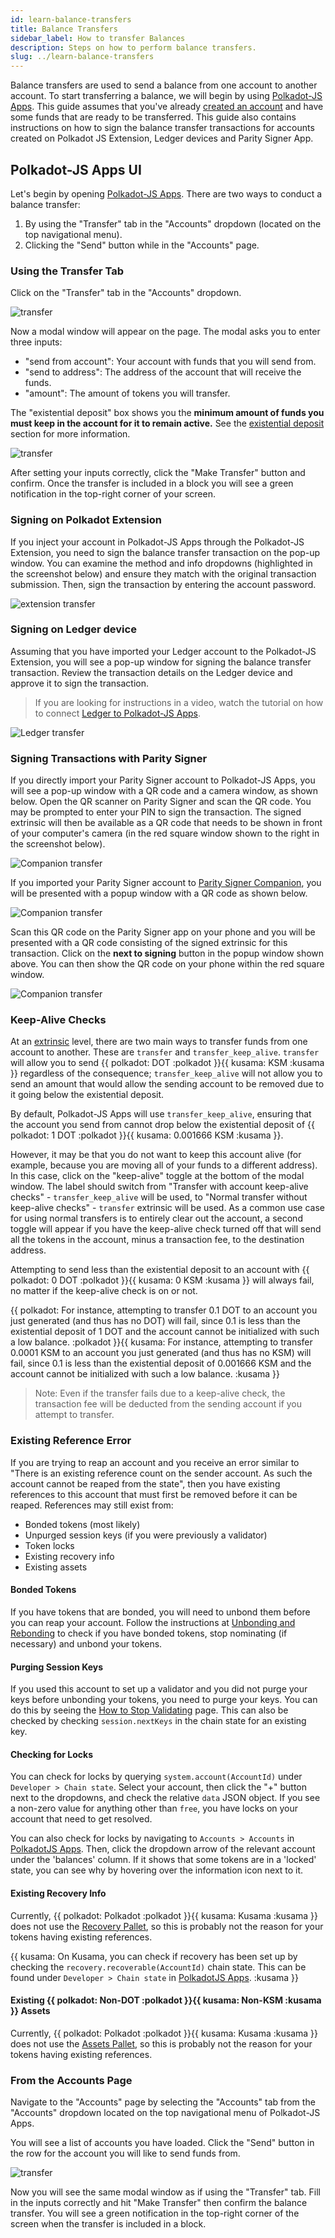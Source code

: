 ```yaml
---
id: learn-balance-transfers
title: Balance Transfers
sidebar_label: How to transfer Balances
description: Steps on how to perform balance transfers.
slug: ../learn-balance-transfers
---
```


Balance transfers are used to send a balance from one account to another account. To start
transferring a balance, we will begin by using [Polkadot-JS Apps][]. This guide assumes that you've
already [created an account](learn-account-generation.md) and have some funds that are ready to be
transferred. This guide also contains instructions on how to sign the balance transfer transactions
for accounts created on Polkadot JS Extension, Ledger devices and Parity Signer App.

## Polkadot-JS Apps UI

Let's begin by opening [Polkadot-JS Apps][]. There are two ways to conduct a balance transfer:

1. By using the "Transfer" tab in the "Accounts" dropdown (located on the top navigational menu).
2. Clicking the "Send" button while in the "Accounts" page.

### Using the Transfer Tab

Click on the "Transfer" tab in the "Accounts" dropdown.

![transfer](../assets/transfer-1.png)

Now a modal window will appear on the page. The modal asks you to enter three inputs:

- "send from account": Your account with funds that you will send from.
- "send to address": The address of the account that will receive the funds.
- "amount": The amount of tokens you will transfer.

The "existential deposit" box shows you the **minimum amount of funds you must keep in the account
for it to remain active.** See the [existential deposit][] section for more information.

![transfer](../assets/transfer-2.png)

After setting your inputs correctly, click the "Make Transfer" button and confirm. Once the transfer
is included in a block you will see a green notification in the top-right corner of your screen.

### Signing on Polkadot Extension

If you inject your account in Polkadot-JS Apps through the Polkadot-JS Extension, you need to sign the balance transfer transaction
on the pop-up window. You can examine the method and info dropdowns (highlighted in the screenshot below) and ensure they match with the original transaction submission. Then, sign the transaction by entering the account password.

![extension transfer](../assets/accounts/extenstion-transaction.png)

### Signing on Ledger device

Assuming that you have imported your Ledger account to the Polkadot-JS Extension, you will see a pop-up window for signing the balance transfer transaction. Review the transaction details on the Ledger device and approve it to sign the transaction.

> If you are looking for instructions in a video, watch the tutorial on how to connect [Ledger to Polkadot-JS Apps](https://youtu.be/7VlTncHCGPc).

![Ledger transfer](../assets/accounts/ledger-transaction.png)

### Signing Transactions with Parity Signer

If you directly import your Parity Signer account to Polkadot-JS Apps, you will see a pop-up window with a QR code and a camera window, as shown below.
Open the QR scanner on Parity Signer and scan the QR code. You may be prompted to enter your PIN to sign the transaction.
The signed extrinsic will then be available as a QR code that needs to be shown in front of your computer's camera (in the red square window shown to the right in the screenshot below).

![Companion transfer](../assets/accounts/signer-transaction.png)

If you imported your Parity Signer account to [Parity Signer Companion](https://parity.link/signer-companion), you will be presented with a popup window with a QR code as shown below.

![Companion transfer](../assets/accounts/companion-transfer.png)

Scan this QR code on the Parity Signer app on your phone and you will be presented with a QR code consisting of the signed extrinsic for this transaction. Click on the **next to signing** button in the popup window shown above. You can then show the QR code on your phone within the red square window.

![Companion transfer](../assets/accounts/companion-transfer2.png)


### Keep-Alive Checks

At an [extrinsic](../general/glossary.md#extrinsic) level, there are two main ways to transfer funds
from one account to another. These are `transfer` and `transfer_keep_alive`. `transfer` will allow you
to send {{ polkadot: DOT :polkadot }}{{ kusama: KSM :kusama }} regardless of the consequence;
`transfer_keep_alive` will not allow you to send an amount
that would allow the sending account to be removed due to it going below the existential deposit.

By default, Polkadot-JS Apps will use `transfer_keep_alive`, ensuring that the account you send from
cannot drop below the existential deposit of
{{ polkadot: 1 DOT :polkadot }}{{ kusama: 0.001666 KSM :kusama }}.

However, it may be that you do not want to keep this account alive (for example, because you are moving
all of your funds to a different address). In this case, click on the "keep-alive" toggle at the bottom
of the modal window. The label should switch from "Transfer with account keep-alive
checks" - `transfer_keep_alive` will be used, to "Normal transfer without keep-alive checks" -
`transfer` extrinsic will be used. As a common use case for using normal transfers is to entirely clear
out the account, a second toggle will appear if you have the keep-alive check turned off that will send all
the tokens in the account, minus a transaction fee, to the destination address.

Attempting to send less than the existential deposit to an account with
{{ polkadot: 0 DOT :polkadot }}{{ kusama: 0 KSM :kusama }} will always fail, no matter if the keep-alive
check is on or not.

{{ polkadot: For instance, attempting to transfer 0.1 DOT to an account you just generated
(and thus has no DOT) will fail, since 0.1 is less than the existential deposit of 1 DOT and the account
cannot be initialized with such a low balance. :polkadot }}{{ kusama: For instance, attempting to transfer
0.0001 KSM to an account you just generated (and thus has no KSM) will fail, since 0.1 is less than the
existential deposit of 0.001666 KSM and the account cannot be initialized with such a low balance. :kusama }}

> Note: Even if the transfer fails due to a keep-alive check, the transaction fee will be deducted
> from the sending account if you attempt to transfer.

### Existing Reference Error

If you are trying to reap an account and you receive an error similar to "There is an existing
reference count on the sender account. As such the account cannot be reaped from the state", then
you have existing references to this account that must first be removed before it can be reaped.
References may still exist from:

- Bonded tokens (most likely)
- Unpurged session keys (if you were previously a validator)
- Token locks
- Existing recovery info
- Existing assets

#### Bonded Tokens

If you have tokens that are bonded, you will need to unbond them before you can reap your account.
Follow the instructions at [Unbonding and Rebonding](../maintain/maintain-guides-how-to-unbond.md) to check if
you have bonded tokens, stop nominating (if necessary) and unbond your tokens.

#### Purging Session Keys

If you used this account to set up a validator and you did not purge your keys before unbonding your
tokens, you need to purge your keys. You can do this by seeing the
[How to Stop Validating](../maintain/maintain-guides-how-to-stop-validating.md) page. This can also be
checked by checking `session.nextKeys` in the chain state for an existing key.

#### Checking for Locks

You can check for locks by querying `system.account(AccountId)` under `Developer > Chain state`.
Select your account, then click the "+" button next to the dropdowns, and check the relative `data`
JSON object. If you see a non-zero value for anything other than `free`, you have locks on your
account that need to get resolved.

You can also check for locks by navigating to `Accounts > Accounts` in
[PolkadotJS Apps](https://polkadot.js.org/apps/#/). Then, click the dropdown arrow of the relevant
account under the 'balances' column. If it shows that some tokens are in a 'locked' state, you can
see why by hovering over the information icon next to it.

#### Existing Recovery Info

Currently, {{ polkadot: Polkadot :polkadot }}{{ kusama: Kusama :kusama }} does not use the
[Recovery Pallet](https://github.com/paritytech/substrate/blob/master/frame/recovery/), so this is
probably not the reason for your tokens having existing references.

{{ kusama: On Kusama, you can check if recovery has been set up by checking the `recovery.recoverable(AccountId)`
chain state. This can be found under `Developer > Chain state` in [PolkadotJS Apps][polkadot-js apps]. :kusama }}

#### Existing {{ polkadot: Non-DOT :polkadot }}{{ kusama: Non-KSM :kusama }} Assets

Currently, {{ polkadot: Polkadot :polkadot }}{{ kusama: Kusama :kusama }} does not use the
[Assets Pallet](https://github.com/paritytech/substrate/tree/master/frame/assets), so this is
probably not the reason for your tokens having existing references.

### From the Accounts Page

Navigate to the "Accounts" page by selecting the "Accounts" tab from the "Accounts" dropdown located
on the top navigational menu of Polkadot-JS Apps.

You will see a list of accounts you have loaded. Click the "Send" button in the row for the account
you will like to send funds from.

![transfer](../assets/transfer-3.png)

Now you will see the same modal window as if using the "Transfer" tab. Fill in the inputs correctly
and hit "Make Transfer" then confirm the balance transfer. You will see a green notification in the
top-right corner of the screen when the transfer is included in a block.

[polkadot-js apps]: https://polkadot.js.org/apps
[existential deposit]: ../build/build-protocol-info.md#existential-deposit
